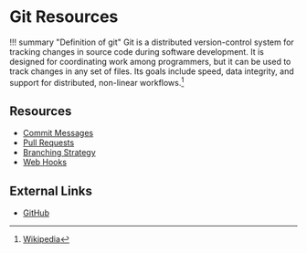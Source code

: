 # Git Resources

!!! summary "Definition of git"
    Git is a distributed version-control system for tracking changes in source code during software development. It is designed for coordinating work among programmers, but it can be used to track changes in any set of files. Its goals include speed, data integrity, and support for distributed, non-linear workflows.[^1]

## Resources

* [Commit Messages](/university/git/commit)
* [Pull Requests](/university/git/pull-requests)
* [Branching Strategy](/university/git/branching)
* [Web Hooks](/university/git/web-hooks)

## External Links

* [GitHub](https://github.com/)


[^1]: [Wikipedia](https://en.wikipedia.org/wiki/Git)